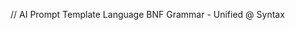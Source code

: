 // AI Prompt Template Language BNF Grammar - Unified @ Syntax

<template>          ::= <statement-list>

<statement-list>    ::= <statement> | <statement> <statement-list>

<statement>         ::= <text> 
                      | <variable>
                      | <directive>
                      | <comment>
                      | <newline>

// Basic elements
<text>              ::= <text-char>+
<text-char>         ::= <any-char-except> "@" | "//" | "/*" | "\n"
                      | <escaped>
<newline>           ::= "\n" | "\r\n" | "\r"
<variable>          ::= "@{" <variable-path> <default>? "}"
<variable-path>     ::= <identifier> <accessor>*
<accessor>          ::= "." <identifier>
<default>           ::= "|" <literal-value>  // e.g., @{name|"Anonymous"}
<identifier>        ::= <letter> (<letter> | <digit> | "_" | "-")*
<escaped>           ::= "\@" | "\/" | "\\" | "\n" | "\t" | "\r"

// Directives - extensible syntax for custom directives
// Each directive defines its own argument syntax via parseArguments()
<directive>         ::= "@" <directive-name> <directive-args>? "\n" <directive-body>?

<directive-name>    ::= <identifier>
<directive-args>    ::= <any-text-until-newline>  // Parsed by directive-specific parser
<directive-body>    ::= <statement-list> "@end" "\n"

// Comments - standard syntax
<comment>           ::= <line-comment> | <block-comment>
<line-comment>      ::= "//" <any-text-until-newline> "\n"
<block-comment>     ::= "/*" <any-text-until-close> "*/"

// Terminal definitions
<letter>            ::= "a".."z" | "A".."Z" | "_"
<digit>             ::= "0".."9"
<literal-value>     ::= <string-literal> | <number> | <boolean>
<string-literal>    ::= '"' <string-content> '"' | "'" <string-content> "'"
<string-content>    ::= (<any-char-except-quote> | <escaped-char>)*
<escaped-char>      ::= "\\" <any-char>
<number>            ::= <integer> | <float>
<integer>           ::= "-"? <digit>+
<float>             ::= "-"? <digit>+ "." <digit>+
<boolean>           ::= "true" | "false"
<whitespace>        ::= " " | "\t"

// ============================================================================
// Common Directive Argument Patterns
// ============================================================================
// These are handled by directive-specific argument parsers, not the tokenizer

// Conditional arguments: @if <condition>
<conditional-args>  ::= <expression>
<expression>        ::= <or-expression>
<or-expression>     ::= <and-expression> | <and-expression> "or" <or-expression>
<and-expression>    ::= <not-expression> | <not-expression> "and" <and-expression>
<not-expression>    ::= "not" <primary-expression> | <primary-expression>
<primary-expression>::= <comparison> | <in-expression> | <truthiness> | "(" <expression> ")"
<comparison>        ::= <variable-path> <operator> <operand>
<in-expression>     ::= <operand> "in" <variable-path>
<truthiness>        ::= <variable-path>
<operand>           ::= <literal-value> | <variable-path>
<operator>          ::= "==" | "!=" | ">" | "<" | ">=" | "<="

// Iteration arguments: @each <item> in <array>
<iteration-args>    ::= <identifier> "in" <variable-path>
                      | <identifier> "," <identifier> "in" <variable-path>

// Section arguments: @section <name> or @section <name>(<attributes>)
<section-args>      ::= <identifier>
                      | <identifier> "(" <attributes> ")"
<attributes>        ::= <attribute> | <attribute> "," <attributes>
<attribute>         ::= <identifier> "=" <string-literal>

// Named parameter arguments: @directive param1, key1=val1, key2="val2"
<named-params>      ::= <param> | <param> "," <named-params>
<param>             ::= <literal-value>              // positional
                      | <identifier> "=" <literal-value>  // named

// ============================================================================
// Examples
// ============================================================================

// Variable interpolation:
//   @{user.name}
//   @{user.name|"Guest"}
//   @{user.profile.email}

// Conditional directive:
//   @if user.isActive
//     Welcome back!
//   @end
//
//   @if user.age >= 18
//     Adult content
//   @elif user.age >= 13
//     Teen content
//   @else
//     Child content
//   @end
//
//   @if user.isActive and user.isPremium
//     Premium features
//   @end
//
//   @if status == "pending" or status == "approved"
//     In progress...
//   @end
//
//   @if not user.isBlocked
//     Welcome!
//   @end
//
//   @if (user.age >= 18 and user.hasConsent) or user.isAdmin
//     Access granted
//   @end
//
//   @if "premium" in user.roles
//     Premium content
//   @end

// Iteration directive:
//   @each item in items
//     - @{item.name}
//   @end
//
//   @each user, index in users
//     @{index}. @{user.name}
//   @end

// Section directive:
//   @section header
//     This is the header
//   @end
//
//   @section code(format="json", lang="javascript")
//     { "key": "value" }
//   @end

// Template extension:
//   @extends "base.aptl"
//   @slot content
//     Page-specific content
//   @end

// Escaped characters:
//   Email me at user\@example.com
//   Use \@if to print @if literally